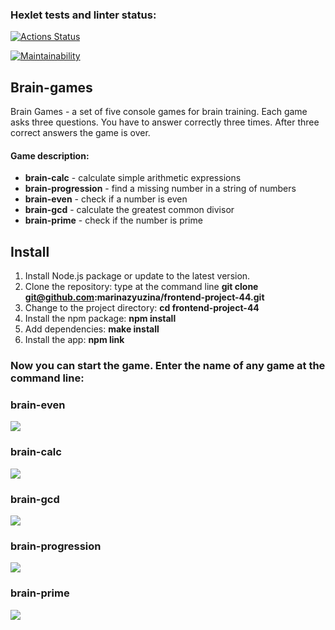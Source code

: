 ### Hexlet tests and linter status:

[![Actions Status](https://github.com/marinazyuzina/frontend-project-44/workflows/hexlet-check/badge.svg)](https://github.com/marinazyuzina/frontend-project-44/actions)

[![Maintainability](https://api.codeclimate.com/v1/badges/5c29695078235a2dc453/maintainability)](https://codeclimate.com/github/marinazyuzina/frontend-project-44/maintainability)

## Brain-games
Brain Games - a set of five console games for brain training. Each game asks three questions. You have to answer correctly three times. After three correct answers the game is over. 
#### Game description:
* **brain-calc** -  calculate simple arithmetic expressions 
* **brain-progression** - find a missing number in a string of numbers
* **brain-even** - check if a number is even
* **brain-gcd** - calculate the greatest common divisor
* **brain-prime** - check if the number is prime

## Install
1. Install Node.js package or update to the latest version. 
2. Clone the repository: type at the command line **git clone git@github.com:marinazyuzina/frontend-project-44.git**
3. Change to the project directory: **cd frontend-project-44**
4. Install the npm package: **npm install**
5. Add dependencies: **make install**
6. Install the app: **npm link**
### Now you can start the game. Enter the name of any game at the command line:
 
### brain-even
<a href="https://asciinema.org/a/554328" target="_blank"><img src="https://asciinema.org/a/554328.svg" /></a>

### brain-calc
<a href="https://asciinema.org/a/555333" target="_blank"><img src="https://asciinema.org/a/555333.svg" /></a>

### brain-gcd
<a href="https://asciinema.org/a/555806" target="_blank"><img src="https://asciinema.org/a/555806.svg" /></a>

### brain-progression
<a href="https://asciinema.org/a/556846" target="_blank"><img src="https://asciinema.org/a/556846.svg" /></a>

### brain-prime
<a href="https://asciinema.org/a/557604" target="_blank"><img src="https://asciinema.org/a/557604.svg" /></a>